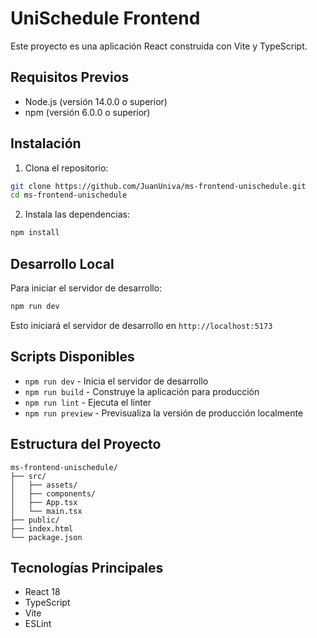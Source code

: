 # UniSchedule Frontend

Este proyecto es una aplicación React construida con Vite y TypeScript.

## Requisitos Previos

- Node.js (versión 14.0.0 o superior)
- npm (versión 6.0.0 o superior)

## Instalación

1. Clona el repositorio:
```bash
git clone https://github.com/JuanUniva/ms-frontend-unischedule.git
cd ms-frontend-unischedule
```

2. Instala las dependencias:
```bash
npm install
```

## Desarrollo Local

Para iniciar el servidor de desarrollo:

```bash
npm run dev
```

Esto iniciará el servidor de desarrollo en `http://localhost:5173`

## Scripts Disponibles

- `npm run dev` - Inicia el servidor de desarrollo
- `npm run build` - Construye la aplicación para producción
- `npm run lint` - Ejecuta el linter
- `npm run preview` - Previsualiza la versión de producción localmente

## Estructura del Proyecto

```
ms-frontend-unischedule/
├── src/
│   ├── assets/
│   ├── components/
│   ├── App.tsx
│   └── main.tsx
├── public/
├── index.html
└── package.json
```

## Tecnologías Principales

- React 18
- TypeScript
- Vite
- ESLint
